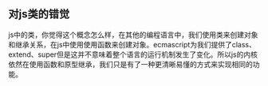 ## 对js类的错觉
js中的类，你觉得这个概念怎么样，在其他的编程语言中，我们使用类来创建对象和继承关系，在js中使用使用函数来创建对象。ecmascript为我们提供了class、extend、super但是这并不意味着整个语言的运行机制发生了变化。所以js的内核依然在使用函数和原型继承，我们只是有了一种更清晰易懂的方式来实现相同的功能。
